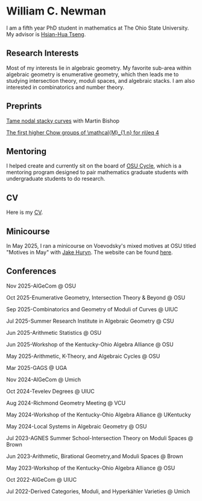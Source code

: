 # William C. Newman
I am a fifth year PhD student in mathematics at The Ohio State University. My advisor is [Hsian-Hua Tseng](https://people.math.osu.edu/tseng.109/). 
## Research Interests
Most of my interests lie in algebraic geometry. My favorite sub-area within algebraic geometry is enumerative geometry, which then leads me to studying intersection theory, moduli spaces, and algebraic stacks. I am also interested in combinatorics and number theory.  
## Preprints
[Tame nodal stacky curves](https://arxiv.org/abs/2509.20629) with Martin Bishop

[The first higher Chow groups of \mathcal{M}_{1,n} for n\leq 4](https://arxiv.org/abs/2508.20264) 
## Mentoring
I helped create and currently sit on the board of [OSU Cycle](https://math.osu.edu/undergrad/osu-cycle), which is a mentoring program designed to pair mathematics graduate students with undergraduate students to do research. 
## CV
Here is my [CV](CV.pdf).
## Minicourse
In May 2025, I ran a minicourse on Voevodsky's mixed motives at OSU titled "Motives in May" with [Jake Huryn](https://jakehuryn.github.io/). The website can be found [here](https://jakehuryn.github.io/motives-in-may/).
## Conferences
Nov 2025-AlGeCom @ OSU

Oct 2025-Enumerative  Geometry, Intersection Theory & Beyond @ OSU

Sep 2025-Combinatorics and Geometry of Moduli of Curves @ UIUC

Jul 2025-Summer Research Institute in Algebraic Geometry @ CSU

Jun 2025-Arithmetic Statistics @ OSU

Jun 2025-Workshop of the Kentucky-Ohio Algebra Alliance @ OSU

May 2025-Arithmetic, K-Theory, and Algebraic Cycles @ OSU

Mar 2025-GAGS @ UGA

Nov 2024-AlGeCom @ Umich

Oct 2024-Tevelev Degrees @ UIUC

Aug 2024-Richmond Geometry Meeting @ VCU

May 2024-Workshop of the Kentucky-Ohio Algebra Alliance @ UKentucky

May 2024-Local Systems in Algebraic Geometry @ OSU

Jul 2023-AGNES Summer School-Intersection Theory on Moduli Spaces @ Brown

Jun 2023-Arithmetic, Birational Geometry,and Moduli Spaces @ Brown

May 2023-Workshop of the Kentucky-Ohio Algebra Alliance @ OSU

Oct 2022-AlGeCom @ UIUC

Jul 2022-Derived Categories, Moduli, and Hyperkähler Varieties @ Umich


